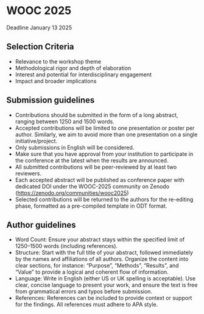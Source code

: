 # WOOC 2025

Deadline January 13 2025

##  Selection Criteria

- Relevance to the workshop theme
- Methodological rigor and depth of elaboration
- Interest and potential for interdisciplinary engagement
- Impact and broader implications

## Submission guidelines

- Contributions should be submitted in the form of a long abstract, ranging between 1250 and 1500 words.
- Accepted contributions will be limited to one presentation or poster per author. Similarly, we aim to avoid more than one presentation on a single initiative/project.
- Only submissions in English will be considered.
- Make sure that you have approval from your institution to participate in the conference at the latest when the results are announced.
- All submitted contributions will be peer-reviewed by at least two reviewers.
- Each accepted abstract will be published as conference paper with dedicated DOI under the WOOC-2025 community on Zenodo (https://zenodo.org/communities/wooc2025)
- Selected contributions will be returned to the authors for the re-editing phase, formatted as a pre-compiled template in ODT format.

##  Author guidelines
- Word Count: Ensure your abstract stays within the specified limit of 1250–1500 words (including references).
- Structure: Start with the full title of your abstract, followed immediately by the names and affiliations of all authors. Organize the content into clear sections, for instance: “Purpose”, “Methods”, “Results”, and “Value” to provide a logical and coherent flow of information.
- Language: Write in English (either US or UK spelling is acceptable). Use clear, concise language to present your work, and ensure the text is free from grammatical errors and typos before submission.
- References: References can be included to provide context or support for the findings. All references must adhere to APA style.